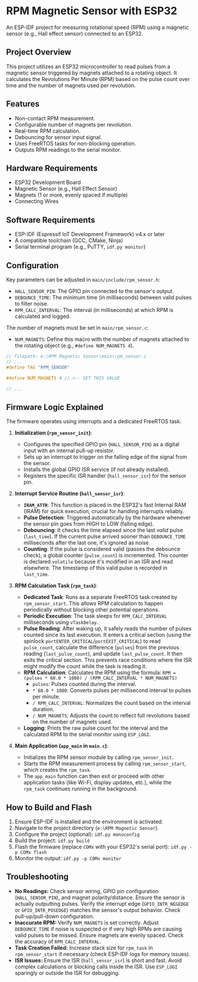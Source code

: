 # RPM Magnetic Sensor with ESP32

An ESP-IDF project for measuring rotational speed (RPM) using a magnetic sensor (e.g., Hall effect sensor) connected to an ESP32.

## Project Overview

This project utilizes an ESP32 microcontroller to read pulses from a magnetic sensor triggered by magnets attached to a rotating object. It calculates the Revolutions Per Minute (RPM) based on the pulse count over time and the number of magnets used per revolution.

## Features

- Non-contact RPM measurement.
- Configurable number of magnets per revolution.
- Real-time RPM calculation.
- Debouncing for sensor input signal.
- Uses FreeRTOS tasks for non-blocking operation.
- Outputs RPM readings to the serial monitor.

## Hardware Requirements

- ESP32 Development Board
- Magnetic Sensor (e.g., Hall Effect Sensor)
- Magnets (1 or more, evenly spaced if multiple)
- Connecting Wires

## Software Requirements

- ESP-IDF (Espressif IoT Development Framework) v4.x or later
- A compatible toolchain (GCC, CMake, Ninja)
- Serial terminal program (e.g., PuTTY, `idf.py monitor`)

## Configuration

Key parameters can be adjusted in `main/include/rpm_sensor.h`:

- `HALL_SENSOR_PIN`: The GPIO pin connected to the sensor's output.
- `DEBOUNCE_TIME`: The minimum time (in milliseconds) between valid pulses to filter noise.
- `RPM_CALC_INTERVAL`: The interval (in milliseconds) at which RPM is calculated and logged.

The number of magnets must be set in `main/rpm_sensor.c`:

- `NUM_MAGNETS`: Define this macro with the number of magnets attached to the rotating object (e.g., `#define NUM_MAGNETS 4`).

```c
// filepath: e:\RPM Magnetic Sensor\main\rpm_sensor.c
// ...
#define TAG "RPM_SENSOR"

#define NUM_MAGNETS 4 // <-- SET THIS VALUE

// ...
```

## Firmware Logic Explained

The firmware operates using interrupts and a dedicated FreeRTOS task.

1.  **Initialization (`rpm_sensor_init`)**:
    *   Configures the specified GPIO pin (`HALL_SENSOR_PIN`) as a digital input with an internal pull-up resistor.
    *   Sets up an interrupt to trigger on the falling edge of the signal from the sensor.
    *   Installs the global GPIO ISR service (if not already installed).
    *   Registers the specific ISR handler (`hall_sensor_isr`) for the sensor pin.

2.  **Interrupt Service Routine (`hall_sensor_isr`)**:
    *   **`IRAM_ATTR`**: This function is placed in the ESP32's fast Internal RAM (IRAM) for quick execution, crucial for handling interrupts reliably.
    *   **Pulse Detection**: Triggered automatically by the hardware whenever the sensor pin goes from HIGH to LOW (falling edge).
    *   **Debouncing**: It checks the time elapsed since the last *valid* pulse (`last_time`). If the current pulse arrived sooner than `DEBOUNCE_TIME` milliseconds after the last one, it's ignored as noise.
    *   **Counting**: If the pulse is considered valid (passes the debounce check), a global counter (`pulse_count`) is incremented. This counter is declared `volatile` because it's modified in an ISR and read elsewhere. The timestamp of this valid pulse is recorded in `last_time`.

3.  **RPM Calculation Task (`rpm_task`)**:
    *   **Dedicated Task**: Runs as a separate FreeRTOS task created by `rpm_sensor_start`. This allows RPM calculation to happen periodically without blocking other potential operations.
    *   **Periodic Execution**: The task sleeps for `RPM_CALC_INTERVAL` milliseconds using `vTaskDelay`.
    *   **Pulse Reading**: After waking up, it safely reads the number of pulses counted since its last execution. It enters a critical section (using the spinlock `portENTER_CRITICAL`/`portEXIT_CRITICAL`) to read `pulse_count`, calculate the difference (`pulses`) from the previous reading (`last_pulse_count`), and update `last_pulse_count`. It then exits the critical section. This prevents race conditions where the ISR might modify the count while the task is reading it.
    *   **RPM Calculation**: Calculates the RPM using the formula:
        `RPM = (pulses * 60.0 * 1000) / (RPM_CALC_INTERVAL * NUM_MAGNETS)`
        - `pulses`: Pulses counted during the interval.
        - `* 60.0 * 1000`: Converts pulses per millisecond interval to pulses per minute.
        - `/ RPM_CALC_INTERVAL`: Normalizes the count based on the interval duration.
        - `/ NUM_MAGNETS`: Adjusts the count to reflect full revolutions based on the number of magnets used.
    *   **Logging**: Prints the raw pulse count for the interval and the calculated RPM to the serial monitor using `ESP_LOGI`.

4.  **Main Application (`app_main` in `main.c`)**:
    *   Initializes the RPM sensor module by calling `rpm_sensor_init`.
    *   Starts the RPM measurement process by calling `rpm_sensor_start`, which creates the `rpm_task`.
    *   The `app_main` function can then exit or proceed with other application tasks (like Wi-Fi, display updates, etc.), while the `rpm_task` continues running in the background.

## How to Build and Flash

1.  Ensure ESP-IDF is installed and the environment is activated.
2.  Navigate to the project directory (`e:\RPM Magnetic Sensor`).
3.  Configure the project (optional): `idf.py menuconfig`
4.  Build the project: `idf.py build`
5.  Flash the firmware (replace `COMx` with your ESP32's serial port): `idf.py -p COMx flash`
6.  Monitor the output: `idf.py -p COMx monitor`

## Troubleshooting

- **No Readings:** Check sensor wiring, GPIO pin configuration (`HALL_SENSOR_PIN`), and magnet polarity/distance. Ensure the sensor is actually outputting pulses. Verify the interrupt edge (`GPIO_INTR_NEGEDGE` or `GPIO_INTR_POSEDGE`) matches the sensor's output behavior. Check pull-up/pull-down configuration.
- **Inaccurate RPM:** Verify `NUM_MAGNETS` is set correctly. Adjust `DEBOUNCE_TIME` if noise is suspected or if very high RPMs are causing valid pulses to be missed. Ensure magnets are evenly spaced. Check the accuracy of `RPM_CALC_INTERVAL`.
- **Task Creation Failed:** Increase stack size for `rpm_task` in `rpm_sensor_start` if necessary (check ESP-IDF logs for memory issues).
- **ISR Issues:** Ensure the ISR (`hall_sensor_isr`) is short and fast. Avoid complex calculations or blocking calls inside the ISR. Use `ESP_LOGI` sparingly or outside the ISR for debugging.